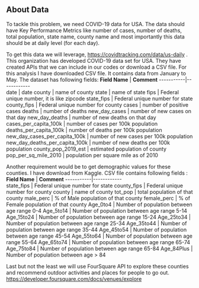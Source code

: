## About Data

To tackle this problem, we need COVID-19 data for USA. The data should have Key Performance Metrics like number of cases, number of deaths, total population, state name, county name and most importantly this data should be at daily level (for each day). 

To get this data we will leverage, https://covidtracking.com/data/us-daily . This organization has developed COVID-19 data set for USA. They have created APIs that we can include in our codes or download a CSV file. For this analysis I have downloaded CSV file. It contains data from January to May. The dataset has following fields: 
**Field Name** | **Comment**
-----------|------------  
date | date
county | name of county
state | name of state
fips | Federal unique number, it is like zipcode
state_fips | Federal unique number for state
county_fips | Federal unique number for county
cases | number of positive cases
deaths | number of deaths
new_day_cases | number of new cases on that day
new_day_deaths | number of new deaths on that day
cases_per_capita_100k | number of cases per 100k population
deaths_per_capita_100k | number of deaths per 100k population
new_day_cases_per_capita_100k | number of new cases per 100k population
new_day_deaths_per_capita_100k | number of new deaths per 100k population
county_pop_2019_est | estimated population of county
pop_per_sq_mile_2010 | population per square mile as of 2010


Another requirement would be to get demographic values for these counties. I have download from Kaggle. CSV file contains following fields : 
**Field Name** | **Comment**
-----------|------------  
state_fips | Federal unique number for state
county_fips | Federal unique number for county
county | name of county
tot_pop | total population of that county
male_perc | % of Male population of that county
female_perc | % of Female population of that county
Age_0to4 | Number of population between age range 0-4
Age_5to14 | Number of population between age range 5-14
Age_15to24 | Number of population between age range 15-24
Age_25to34 | Number of population between age range 25-34
Age_35to44 | Number of population between age range 35-44
Age_45to54 | Number of population between age range 45-54
Age_55to64 | Number of population between age range 55-64
Age_65to74 | Number of population between age range 65-74
Age_75to84 | Number of population between age range 65-84
Age_84Plus | Number of population between age > 84

Last but not the least we will use FourSquare API to explore these counties and recommend outdoor activities and places for people to go out. https://developer.foursquare.com/docs/venues/explore
